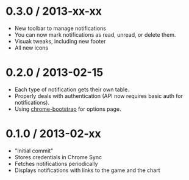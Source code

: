 # 0.3.0 / 2013-xx-xx

* New toolbar to manage notifications
* You can now mark notifications as read, unread, or delete them.
* Visuak tweaks, including new footer
* All new icons

# 0.2.0 / 2013-02-15

* Each type of notification gets their own table.
* Properly deals with authentication (API now requires basic auth for notifications).
* Using [chrome-bootstrap](https://github.com/roykolak/chrome-bootstrap) for options page.

# 0.1.0 / 2013-02-xx

* "Initial commit"
* Stores credentials in Chrome Sync
* Fetches notifications periodically
* Displays notifications with links to the game and the chart
